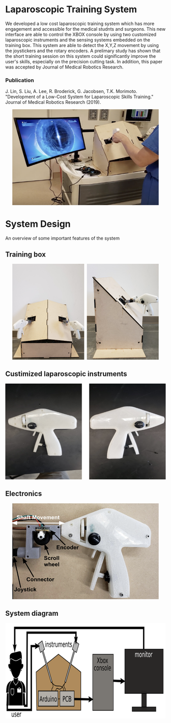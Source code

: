 # Laparoscopic Training System

We developed a low cost laparoscopic training system which has more engagement and accessible for the medical studnts and surgeons. This new interface are able to control the XBOX console by using two customized laparoscopic instruments and the sensing systems embedded on the training box. This system are able to detect the X,Y,Z movement by using the joystickers and the rotary encoders. A prelimary study has shown that the short training session on this system could significantly improve the user's skills, especially on the precision cutting task. In addition, this paper was accepted by Journal of Medical Robotics Research.
### Publication
J. Lin, S. Liu, A. Lee, R. Broderick, G. Jacobsen, T.K. Morimoto. "Development of a Low-Cost System for Laparoscopic Skills Training." Journal of Medical Robotics Research (2019).

<p align="center">
  <img width="460" height="300" src="https://github.com/FredLin0421/Laparoscopic_trainingsystem/blob/master/images/Screen%20Shot%202020-01-14%20at%2010.19.04%20PM.png">
</p>

# System Design
An overview of some important features of the system 

## Training box
<p align="center">
<img width="460" height="300" src="https://github.com/FredLin0421/Laparoscopic_trainingsystem/blob/master/images/Screen%20Shot%202020-01-14%20at%2010.20.53%20PM.png">
</p>

## Custimized laparoscopic instruments
<p align="center">
<img width="660" height="300" src="https://github.com/FredLin0421/Laparoscopic_trainingsystem/blob/master/images/Screen%20Shot%202020-01-14%20at%2010.21.21%20PM.png">
</p>

## Electronics 
<p align="center">
<img width="460" height="300" src="https://github.com/FredLin0421/Laparoscopic_trainingsystem/blob/master/images/Screen%20Shot%202020-01-15%20at%208.00.30%20AM.png">
</p>

## System diagram
<p align="center">
<img width="660" height="300" src="https://github.com/FredLin0421/Laparoscopic_trainingsystem/blob/master/images/Screen%20Shot%202020-01-15%20at%208.10.54%20AM.png">
</p>


